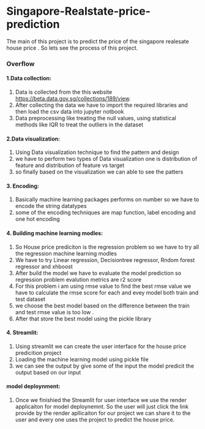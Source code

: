 # Singapore-Realstate-price-prediction 

The main of this project is to predict the price of the singapore realesate house price . So lets see the process of this project.
### Overflow
#### 1.Data collection:
1. Data is collected from the this website https://beta.data.gov.sg/collections/189/view.
2. After collecting the data we have to import the required libraries and then load the csv data into jupyter notbook
3. Data preprocessing like treating the null values, using statistical methods like IQR to treat the outliers in the dataset
#### 2.Data visualization:
1. Using Data visualization technique to find the pattern and design 
2. we have to perform two types of Data visualization one is distribution of feature and distribution of feature vs target
3. so finally based on the visualization we can able to see the patters
#### 3. Encoding:
1. Basically machine learning packages performs on number so we have to encode the string datatypes
2. some of the encoding techniques are map function, label encoding and one hot encoding
#### 4. Building machine learning modles:
1. So House price prediciton is the regression problem so we have to try all the regression machine learning modles
2. We have to try Linear regression, Decisiontree regressor, Rndom forest regressor and xhboost
3. After build the model we have to evaluate the model prediction so regression problem evalution metrics are r2 score
4. For this problem i am using rmse value to find the best rmse value we have to calculate the rmse score for each and evey model both train and test dataset
5. we choose the best model based on the difference between the train and test rmse value is too low .
6. After that store the best model using the pickle library
#### 4. Streamlit:
1. Using streamlit we can create the user interface for the house price predicition project
2. Loading the machine learning model using pickle file
3. we can see the output by give some of the input the model predicit the output based on our input
#### model deploynment: 
1. Once we finishied the Streamlit for user interface we use the render applicaiton for model deploynemnt. So the user will just click the link provide by the render apllicaiton for our project we can share it to the user and every one uses the project to predict the house price.

